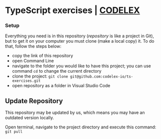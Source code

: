 # TypeScript exercises | [CODELEX](https://codelex.io)

### Setup
 
Everything you need is in this repository (*repository* is like a project in Git), but to get it on your computer you must clone (make a local copy) it. To do that, follow the steps below: 
 
 - copy the link of this repository
 - open Command Line
 - navigate to the folder you would like to have this project; you can use command `cd` to change the current directory
 - clone the project: `git clone git@github.com:codelex-io/ts-exercises.git`
 - open repository as a folder in Visual Studio Code

## Update Repository

This repository may be updated by us, which means you may have an outdated version locally.

Open terminal, navigate to the project directory and execute this command: `git pull`
